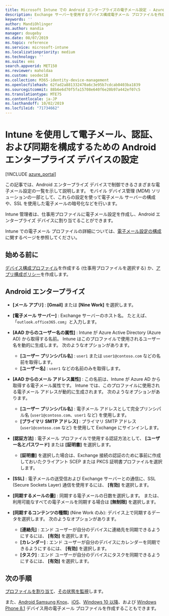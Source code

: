 ```yaml
---
title: Microsoft Intune での Android エンタープライズの電子メール設定 - Azure | Microsoft Docs
description: Exchange サーバーを使用するデバイス構成電子メール プロファイルを作成し、Azure Active Directory から属性を取得します。 Android 仕事用プロファイル デバイス上で Microsoft Intune を使用して、SSL または SMIME を有効にする、証明書またはユーザー名/パスワードを使用してユーザーを認証する、および電子メールとスケジュールを同期することができます。
keywords: ''
author: MandiOhlinger
ms.author: mandia
manager: dougeby
ms.date: 08/07/2019
ms.topic: reference
ms.service: microsoft-intune
ms.localizationpriority: medium
ms.technology: ''
ms.suite: ems
search.appverid: MET150
ms.reviewer: maholdaa
ms.custom: seodec18
ms.collection: M365-identity-device-management
ms.openlocfilehash: 62fad2a881332470a6c3e95b7cdcab0403ba1839
ms.sourcegitcommit: 88b6e6d70f5fa15708e640f6e20b97a442ef07c5
ms.translationtype: MTE75
ms.contentlocale: ja-JP
ms.lasthandoff: 10/02/2019
ms.locfileid: "71734662"
---
```

# <a name="android-enterprise-device-settings-to-configure-email-authentication-and-synchronization-in-intune"></a>Intune を使用して電子メール、認証、および同期を構成するための Android エンタープライズ デバイスの設定

[!INCLUDE [azure_portal](../includes/azure_portal.md)]

この記事では、Android エンタープライズ デバイスで制御できるさまざまな電子メール設定の一覧を示して説明します。 モバイル デバイス管理 (MDM) ソリューションの一部として、これらの設定を使って電子メール サーバーの構成や、SSL を使用した電子メールの暗号化などを行います。

Intune 管理者は、仕事用プロファイルに電子メール設定を作成し、Android エンタープライズ デバイスに割り当てることができます。

Intune での電子メール プロファイルの詳細については、[電子メール設定の構成](email-settings-configure.md)に関するページを参照してください。

## <a name="before-you-begin"></a>始める前に

[デバイス構成プロファイル](email-settings-configure.md#create-a-device-profile)を作成する (仕事用プロファイルを選択する) か、[アプリ構成ポリシー](../apps/app-configuration-policies-use-android.md)を作成します。

## <a name="android-enterprise"></a>Android エンタープライズ

- **[メール アプリ]** : **[Gmail]** または **[Nine Work]** を選択します。
- **[電子メール サーバー]** : Exchange サーバーのホスト名。 たとえば、「`outlook.office365.com`」と入力します。
- **[AAD からのユーザー名の属性]** : Intune が Azure Active Directory (Azure AD) から取得する名前。 Intune はこのプロファイルで使用されるユーザー名を動的に生成します。 次のようなオプションがあります。

  - **[ユーザー プリンシパル名]** : `user1` または `user1@contoso.com` などの名前を取得します。
  - **[ユーザー名]** : `user1` などの名前のみを取得します。

- **[AAD からのメール アドレス属性]** : この名前は、Intune が Azure AD から取得する電子メール属性です。 Intune では、このプロファイルに使用される電子メール アドレスが動的に生成されます。 次のようなオプションがあります。
  - **[ユーザー プリンシパル名]** : 電子メール アドレスとして完全プリンシパル名 (`user1@contoso.com`、`user1` など) を使用します。
  - **[プライマリ SMTP アドレス]** : プライマリ SMTP アドレス (`user1@contoso.com` など) を使用して Exchange にサインインします。

- **[認証方法]** : 電子メール プロファイルで使用する認証方法として、 **[ユーザー名とパスワード]** または **[証明書]** を選択します。
  - **[証明書]** を選択した場合は、Exchange 接続の認証のために事前に作成しておいたクライアント SCEP または PKCS 証明書プロファイルを選択します。
- **[SSL]** : 電子メールの送受信および Exchange サーバーとの通信に、SSL (Secure Sockets Layer) 通信を使用するには、 **[有効]** を選択します。
- **[同期するメールの量]** : 同期する電子メールの日数を選択します。 または、利用可能なすべての電子メールを同期する場合は **[無制限]** を選択します。
- **[同期するコンテンツの種類]** (Nine Work のみ): デバイス上で同期するデータを選択します。 次のようなオプションがあります。
  - **[連絡先]** : エンド ユーザーが自分のデバイスに連絡先を同期できるようにするには、 **[有効]** を選択します。
  - **[カレンダー]** : エンド ユーザーが自分のデバイスにカレンダーを同期できるようにするには、 **[有効]** を選択します。
  - **[タスク]** : エンド ユーザーが自分のデバイスにタスクを同期できるようにするには、 **[有効]** を選択します。

## <a name="next-steps"></a>次の手順

[プロファイルを割り当て](device-profile-assign.md)、[その状態を監視](device-profile-monitor.md)します。

また、[Android Samsung Knox](email-settings-android.md)、[iOS](email-settings-ios.md)、[Windows 10 以降](email-settings-windows-10.md)、および [Windows Phone 8.1](email-settings-windows-phone-8-1.md) デバイス用の電子メール プロファイルを作成することもできます。
